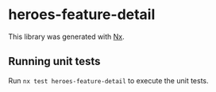 # heroes-feature-detail

This library was generated with [Nx](https://nx.dev).

## Running unit tests

Run `nx test heroes-feature-detail` to execute the unit tests.
